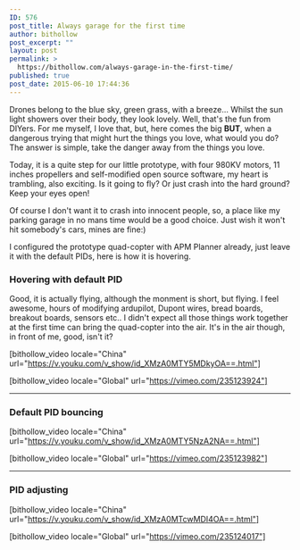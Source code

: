 ```yaml
---
ID: 576
post_title: Always garage for the first time
author: bithollow
post_excerpt: ""
layout: post
permalink: >
  https://bithollow.com/always-garage-in-the-first-time/
published: true
post_date: 2015-06-10 17:44:36
---
```

Drones belong to the blue sky, green grass, with a breeze... Whilst the sun light showers over their body, they look lovely. Well, that's the fun from DIYers. For me myself, I love that, but, here comes the big **BUT**, when a dangerous trying that might hurt the things you love, what would you do? The answer is simple, take the danger away from the things you love.

Today, it is a quite step for our little prototype, with four 980KV motors, 11 inches propellers and self-modified open source software, my heart is trambling, also exciting. Is it going to fly? Or just crash into the hard ground? Keep your eyes open!

Of course I don't want it to crash into innocent people, so, a place like my parking garage in no mans time would be a good choice. Just wish it won't hit somebody's cars, mines are fine:)

I configured the prototype quad-copter with APM Planner already, just leave it with the default PIDs, here is how it is hovering.

### Hovering with default PID ###

Good, it is actually flying, although the monment is short, but flying. I feel awesome, hours of modifying ardupilot, Dupont wires, bread boards, breakout boards, sensors etc.. I didn't expect all those things work together at the first time can bring the quad-copter into the air. It's in the air though, in front of me, good, isn't it?

[bithollow_video locale="China" url="https://v.youku.com/v_show/id_XMzA0MTY5MDkyOA==.html"]

[bithollow_video locale="Global" url="https://vimeo.com/235123924"]

---

### Default PID bouncing ###

[bithollow_video locale="China" url="https://v.youku.com/v_show/id_XMzA0MTY5NzA2NA==.html"]

[bithollow_video locale="Global" url="https://vimeo.com/235123982"]

---

### PID adjusting ###

[bithollow_video locale="China" url="https://v.youku.com/v_show/id_XMzA0MTcwMDI4OA==.html"]

[bithollow_video locale="Global" url="https://vimeo.com/235124017"]